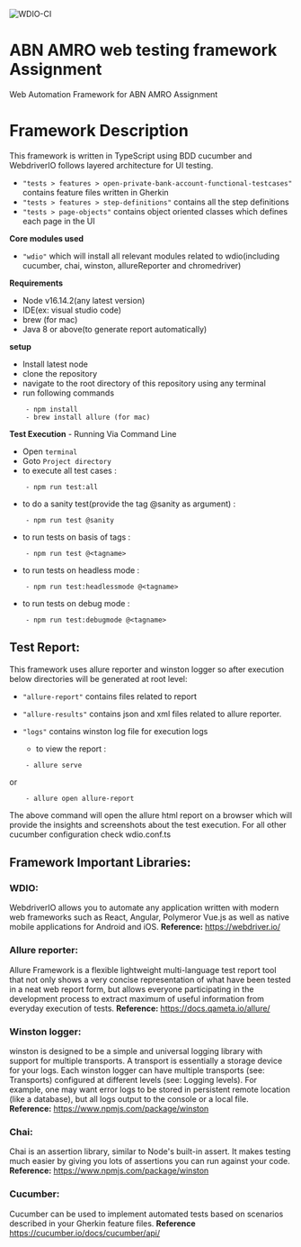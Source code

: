 ![WDIO-CI](https://github.com/suriyakumarmck/web-test-framework-abn-amro/actions/workflows/WDIO-CI/badge.svg?branch=master&event=push)

# ABN AMRO web testing framework Assignment
Web Automation Framework for ABN AMRO Assignment

# Framework Description

This framework is written in TypeScript using BDD cucumber and WebdriverIO follows layered architecture for UI testing.

- ```"tests > features > open-private-bank-account-functional-testcases"``` contains feature files written in Gherkin 
- ```"tests > features > step-definitions"``` contains all the step definitions
- ```"tests > page-objects"``` contains object oriented classes which defines each page in the UI

**Core modules used** 
- ```"wdio"``` which will install all relevant modules related to wdio(including cucumber, chai, winston, allureReporter and chromedriver)

**Requirements** 
- Node v16.14.2(any latest version)
- IDE(ex: visual studio code)
- brew (for mac)
- Java 8 or above(to generate report automatically)


**setup**
- Install latest node
- clone the repository
- navigate to the root directory of this repository using any terminal
- run following commands
 > 
        - npm install
        - brew install allure (for mac)
 
 **Test Execution** - Running Via Command Line
 - Open ```terminal```
 - Goto ```Project directory```
 - to execute all test cases : 
 > 
 		- npm run test:all
 
 - to do a sanity test(provide the tag @sanity as argument) : 
 > 
 		- npm run test @sanity
    
 - to run tests on basis of tags : 
 > 
 		- npm run test @<tagname>

 - to run tests on headless mode : 
 > 
 		- npm run test:headlessmode @<tagname>

 - to run tests on debug mode : 
 > 
 		- npm run test:debugmode @<tagname>

## Test Report: 
 This framework uses allure reporter and winston logger so after execution below directories will be generated at root level:
- ```"allure-report"``` contains files related to report
- ```"allure-results"``` contains json and xml files related to allure reporter.
- ```"logs"```  contains winston log file for execution logs

   - to view the report : 
 > 
 		- allure serve 
  or
> 
 		- allure open allure-report 
 The above command will open the allure html report on a browser which will provide the insights and screenshots about the test execution.
 For all other cucumber configuration check wdio.conf.ts


## Framework Important Libraries:

### WDIO:
WebdriverIO allows you to automate any application written with modern web frameworks such as React, Angular, Polymeror Vue.js as well as native mobile applications for Android and iOS.
**Reference:** https://webdriver.io/

### Allure reporter:
Allure Framework is a flexible lightweight multi-language test report tool that not only shows a very concise representation of what have been tested in a neat web report form, but allows everyone participating in the development process to extract maximum of useful information from everyday execution of tests.
**Reference:** https://docs.qameta.io/allure/

### Winston logger:
winston is designed to be a simple and universal logging library with support for multiple transports. A transport is essentially a storage device for your logs. Each winston logger can have multiple transports (see: Transports) configured at different levels (see: Logging levels). For example, one may want error logs to be stored in persistent remote location (like a database), but all logs output to the console or a local file.
**Reference:** https://www.npmjs.com/package/winston

### Chai:
Chai is an assertion library, similar to Node's built-in assert. It makes testing much easier by giving you lots of assertions you can run against your code.
**Reference:** https://www.npmjs.com/package/winston

### Cucumber:
Cucumber can be used to implement automated tests based on scenarios described in your Gherkin feature files.
**Reference** https://cucumber.io/docs/cucumber/api/

